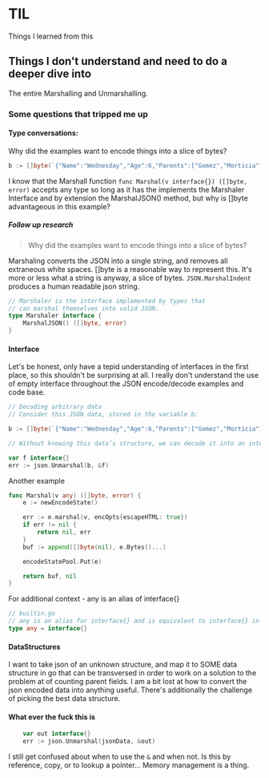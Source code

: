# TIL

Things I learned from this

## Things I don't understand and need to do a deeper dive into

The entire Marshalling and Unmarshalling.

### Some questions that tripped me up

#### Type conversations:

Why did the examples want to encode things into a slice of bytes? 

```go
b := []byte(`{"Name":"Wednesday","Age":6,"Parents":["Gomez","Morticia"]}`)
```

I know that the Marshall function `func Marshal(v interface{}) ([]byte, error)` accepts any type so long as it has the implements the Marshaler Interface and by extension the MarshalJSON() method, but why is []byte advantageous in this example?

 ##### Follow up research

> Why did the examples want to encode things into a slice of bytes?

Marshaling converts the JSON into a single string, and removes all extraneous white spaces. []byte is a reasonable way to represent this. It's more or less what a string is anyway, a slice of bytes. `JSON.MarshalIndent` produces a human readable json string.

```go
// Marshaler is the interface implemented by types that
// can marshal themselves into valid JSON.
type Marshaler interface {
	MarshalJSON() ([]byte, error)
}
```

#### Interface

Let's be honest, only have a tepid understanding of interfaces in the first place, so this shouldn't be surprising at all. I really don't understand the use of empty interface throughout the JSON encode/decode examples and code base.

```go
// Decoding arbitrary data
// Consider this JSON data, stored in the variable b:

b := []byte(`{"Name":"Wednesday","Age":6,"Parents":["Gomez","Morticia"]}`)

// Without knowing this data’s structure, we can decode it into an interface{} value with Unmarshal:

var f interface{}
err := json.Unmarshal(b, &f)
```

Another example 

```go 
func Marshal(v any) ([]byte, error) {
	e := newEncodeState()

	err := e.marshal(v, encOpts{escapeHTML: true})
	if err != nil {
		return nil, err
	}
	buf := append([]byte(nil), e.Bytes()...)

	encodeStatePool.Put(e)

	return buf, nil
}
```

For additional context - any is an alias of interface{}

```go
// builtin.go
// any is an alias for interface{} and is equivalent to interface{} in all ways.
type any = interface{}
```

#### DataStructures

I want to take json of an unknown structure, and map it to SOME data structure in go that can be transversed in order to work on a solution to the problem at of counting parent fields. I am a bit lost at how to convert the json encoded data into anything useful. There's additionally the challenge of picking the best data structure.

#### What ever the fuck this is

```go
	var out interface{}
    err := json.Unmarshal(jsonData, &out)
```

I still get confused about when to use the `&` and when not. Is this by reference, copy, or to lookup a pointer... Memory management is a thing. 